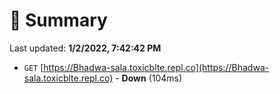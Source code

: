 # 📖 Summary
Last updated: **1/2/2022, 7:42:42 PM**

- `GET` [https://Bhadwa-sala.toxicblte.repl.co](https://Bhadwa-sala.toxicblte.repl.co) - **Down** (104ms)
